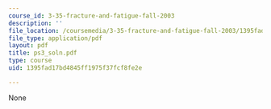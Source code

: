 ```yaml
---
course_id: 3-35-fracture-and-fatigue-fall-2003
description: ''
file_location: /coursemedia/3-35-fracture-and-fatigue-fall-2003/1395fad17bd4845ff1975f37fcf8fe2e_ps3_soln.pdf
file_type: application/pdf
layout: pdf
title: ps3_soln.pdf
type: course
uid: 1395fad17bd4845ff1975f37fcf8fe2e

---
```

None